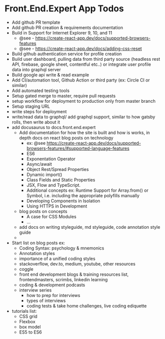 # Front.End.Expert App Todos

  - Add github PR template
  - Add github PR creation & requirements documentation
  - Build in Support for Internet Explorer 9, 10, and 11
    - @see - https://create-react-app.dev/docs/supported-browsers-features
    - @see - https://create-react-app.dev/docs/adding-css-reset
  - Build github authentication service for profile creation
  - Build user dashboard, pulling data from third party source (headless rest API, firebase, google sheet, contentful etc..) or integrate user profile data into graphql server
  - Build google api write & read example
  - Add CI/automation tool, Github Action or third party (ex: Circle CI or similar)
  - Add automated testing tools
  - Setup gated merge to master, require pull requests
  - setup workflow for deployment to production only from master branch
  - Setup staging URL
  - write steps for deployment
  - write/read data to graphql/ add graphql support, similar to how gatsby rolls, then write about it
  - add docusaurus to docs.front.end.expert
    - Add documentation for how the site is built and how is works, in depth docs on react blog posts on technology
      - ex: @see https://create-react-app.dev/docs/supported-browsers-features/#supported-language-features
      - ES6
      - Exponentation Operator
      - Async/await
      - Object Rest/Spread Properties
      - Dynamic import()
      - Class Fields and Static Properties
      - JSX, Flow and TypeScript.
      - Additional concepts ex: Runtime Support for Array.from() or Symbol, i.e. including the appropriate polyfills manually
      - Developing Components in Isolation
      - Using HTTPS in Development
    - blog posts on concepts
      - A case for CSS Modules
      - ...
    - add docs on writing styleguide, md styleguide, code annotation style guide
    - 
  - Start list on blog posts ex:
    - Coding Syntax: psychology & mnemonics
    - Annotation styles
    - importance of a unified coding styles
    - stackoverflow, dev.to, medium, youtube, other resources
    - coggle
    - front end development blogs & training resources list, frontendmasters, scrimbs, linkedin learning
    - coding & development podcasts
    - interview series
      - how to prep for interviews
      - types of interviews
      - coding tests & take home challenges, live coding ediquette
  - tutorials list:
    - CSS grid
    - Flexbox
    - box model
    - ES5 to ES6


   